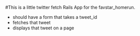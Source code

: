 #This is a little twitter fetch Rails App for the favstar_homerun.
 - should have a form that takes a tweet_id
 - fetches that tweet 
 - displays that tweet on a page
 
